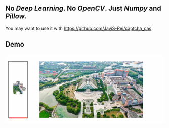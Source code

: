 ## No *Deep Learning*. No *OpenCV*. Just *Numpy* and *Pillow*.
You may want to use it with https://github.com/JaviS-Rei/captcha_cas
## Demo
![img](https://github.com/JaviS-Rei/captcha_slider/blob/master/demo.gif)
